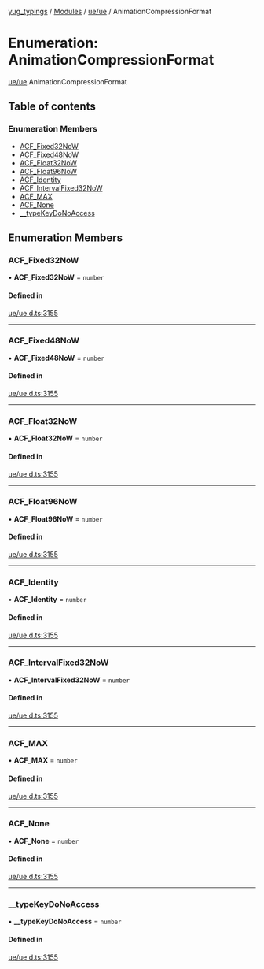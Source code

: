 [yug_typings](../README.md) / [Modules](../modules.md) / [ue/ue](../modules/ue_ue.md) / AnimationCompressionFormat

# Enumeration: AnimationCompressionFormat

[ue/ue](../modules/ue_ue.md).AnimationCompressionFormat

## Table of contents

### Enumeration Members

- [ACF\_Fixed32NoW](ue_ue.AnimationCompressionFormat.md#acf_fixed32now)
- [ACF\_Fixed48NoW](ue_ue.AnimationCompressionFormat.md#acf_fixed48now)
- [ACF\_Float32NoW](ue_ue.AnimationCompressionFormat.md#acf_float32now)
- [ACF\_Float96NoW](ue_ue.AnimationCompressionFormat.md#acf_float96now)
- [ACF\_Identity](ue_ue.AnimationCompressionFormat.md#acf_identity)
- [ACF\_IntervalFixed32NoW](ue_ue.AnimationCompressionFormat.md#acf_intervalfixed32now)
- [ACF\_MAX](ue_ue.AnimationCompressionFormat.md#acf_max)
- [ACF\_None](ue_ue.AnimationCompressionFormat.md#acf_none)
- [\_\_typeKeyDoNoAccess](ue_ue.AnimationCompressionFormat.md#__typekeydonoaccess)

## Enumeration Members

### ACF\_Fixed32NoW

• **ACF\_Fixed32NoW** = `number`

#### Defined in

[ue/ue.d.ts:3155](https://github.com/YugMetaverse/yug_typings/blob/b7d9b19/ue/ue.d.ts#L3155)

___

### ACF\_Fixed48NoW

• **ACF\_Fixed48NoW** = `number`

#### Defined in

[ue/ue.d.ts:3155](https://github.com/YugMetaverse/yug_typings/blob/b7d9b19/ue/ue.d.ts#L3155)

___

### ACF\_Float32NoW

• **ACF\_Float32NoW** = `number`

#### Defined in

[ue/ue.d.ts:3155](https://github.com/YugMetaverse/yug_typings/blob/b7d9b19/ue/ue.d.ts#L3155)

___

### ACF\_Float96NoW

• **ACF\_Float96NoW** = `number`

#### Defined in

[ue/ue.d.ts:3155](https://github.com/YugMetaverse/yug_typings/blob/b7d9b19/ue/ue.d.ts#L3155)

___

### ACF\_Identity

• **ACF\_Identity** = `number`

#### Defined in

[ue/ue.d.ts:3155](https://github.com/YugMetaverse/yug_typings/blob/b7d9b19/ue/ue.d.ts#L3155)

___

### ACF\_IntervalFixed32NoW

• **ACF\_IntervalFixed32NoW** = `number`

#### Defined in

[ue/ue.d.ts:3155](https://github.com/YugMetaverse/yug_typings/blob/b7d9b19/ue/ue.d.ts#L3155)

___

### ACF\_MAX

• **ACF\_MAX** = `number`

#### Defined in

[ue/ue.d.ts:3155](https://github.com/YugMetaverse/yug_typings/blob/b7d9b19/ue/ue.d.ts#L3155)

___

### ACF\_None

• **ACF\_None** = `number`

#### Defined in

[ue/ue.d.ts:3155](https://github.com/YugMetaverse/yug_typings/blob/b7d9b19/ue/ue.d.ts#L3155)

___

### \_\_typeKeyDoNoAccess

• **\_\_typeKeyDoNoAccess** = `number`

#### Defined in

[ue/ue.d.ts:3155](https://github.com/YugMetaverse/yug_typings/blob/b7d9b19/ue/ue.d.ts#L3155)
